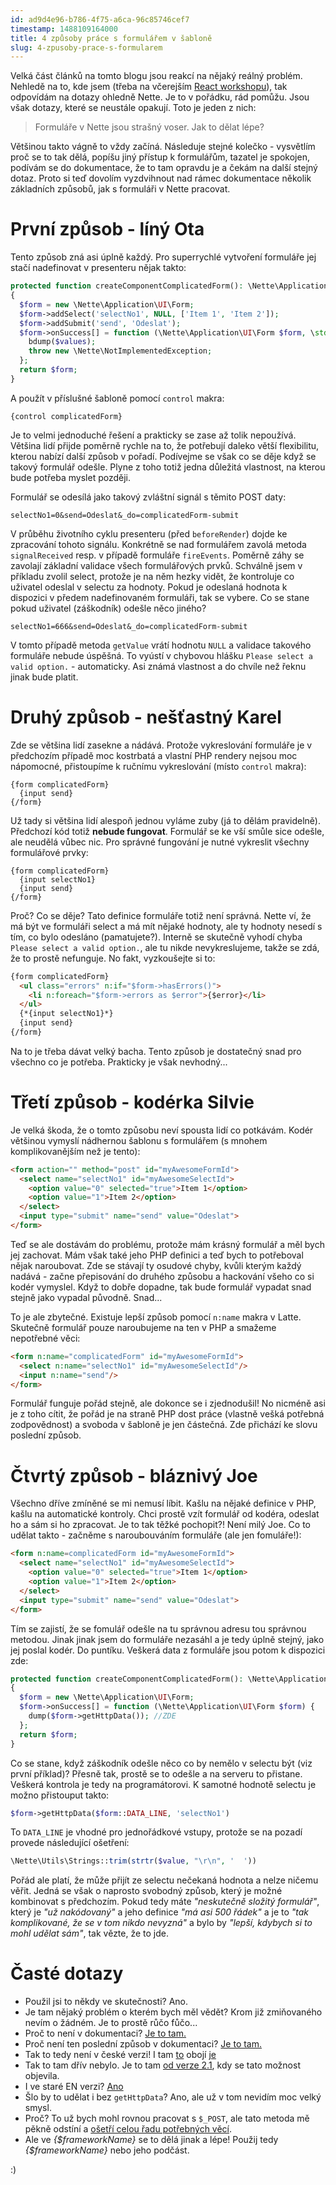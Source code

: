 ```yaml
---
id: ad9d4e96-b786-4f75-a6ca-96c85746cef7
timestamp: 1488109164000
title: 4 způsoby práce s formulářem v šabloně
slug: 4-zpusoby-prace-s-formularem
---
```

Velká část článků na tomto blogu jsou reakcí na nějaký reálný problém. Nehledě na to, kde jsem (třeba na včerejším [React workshopu](http://blog.id-sign.com/react-workshop/)), tak odpovídám na dotazy ohledně Nette. Je to v pořádku, rád pomůžu. Jsou však dotazy, které se neustále opakují. Toto je jeden z nich:

> Formuláře v Nette jsou strašný voser. Jak to dělat lépe?

Většinou takto vágně to vždy začíná. Následuje stejné kolečko - vysvětlím proč se to tak dělá, popíšu jiný přístup k formulářům, tazatel je spokojen, podívám se do dokumentace, že to tam opravdu je a čekám na další stejný dotaz. Proto si teď dovolím vyzdvihnout nad rámec dokumentace několik základních způsobů, jak s formuláři v Nette pracovat.

# První způsob - líný Ota

Tento způsob zná asi úplně každý. Pro superrychlé vytvoření formuláře jej stačí nadefinovat v presenteru nějak takto:

```php
protected function createComponentComplicatedForm(): \Nette\Application\UI\Form
{
  $form = new \Nette\Application\UI\Form;
  $form->addSelect('selectNo1', NULL, ['Item 1', 'Item 2']);
  $form->addSubmit('send', 'Odeslat');
  $form->onSuccess[] = function (\Nette\Application\UI\Form $form, \stdClass $values) {
    bdump($values);
    throw new \Nette\NotImplementedException;
  };
  return $form;
}
```

A použít v příslušné šabloně pomocí `control` makra:

```
{control complicatedForm}
```

Je to velmi jednoduché řešení a prakticky se zase až tolik nepoužívá. Většina lidí přijde poměrně rychle na to, že potřebují daleko větší flexibilitu, kterou nabízí další způsob v pořadí. Podívejme se však co se děje když se takový formulář odešle. Plyne z toho totiž jedna důležitá vlastnost, na kterou bude potřeba myslet později.

Formulář se odesílá jako takový zvláštní signál s těmito POST daty:

```
selectNo1=0&send=Odeslat&_do=complicatedForm-submit
```

V průběhu životního cyklu presenteru (před `beforeRender`) dojde ke zpracování tohoto signálu. Konkrétně se nad formulářem zavolá metoda `signalReceived` resp. v případě formuláře `fireEvents`. Poměrně záhy se zavolají základní validace všech formulářových prvků. Schválně jsem v příkladu zvolil select, protože je na něm hezky vidět, že kontroluje co uživatel odeslal v selectu za hodnoty. Pokud je odeslaná hodnota k dispozici v předem nadefinovaném formuláři, tak se vybere. Co se stane pokud uživatel (záškodník) odešle něco jiného?

```
selectNo1=666&send=Odeslat&_do=complicatedForm-submit
```

V tomto případě metoda `getValue` vrátí hodnotu `NULL` a validace takového formuláře nebude úspěšná. To vyústí v chybovou hlášku `Please select a valid option.` - automaticky. Asi známá vlastnost a do chvíle než řeknu jinak bude platit.

# Druhý způsob - nešťastný Karel

Zde se většina lidí zasekne a nádává. Protože vykreslování formuláře je v předchozím případě moc kostrbatá a vlastní PHP rendery nejsou moc nápomocné, přistoupíme k ručnímu vykreslování (místo `control` makra):

```
{form complicatedForm}
  {input send}
{/form}
```

Už tady si většina lidí alespoň jednou vyláme zuby (já to dělám pravidelně). Předchozí kód totiž **nebude fungovat**. Formulář se ke vší smůle sice odešle, ale neudělá vůbec nic. Pro správné fungování je nutné vykreslit všechny formulářové prvky:

```
{form complicatedForm}
  {input selectNo1}
  {input send}
{/form}
```

Proč? Co se děje? Tato definice formuláře totiž není správná. Nette ví, že má být ve formuláři select a má mít nějaké hodnoty, ale ty hodnoty nesedí s tím, co bylo odesláno (pamatujete?). Interně se skutečně vyhodí chyba `Please select a valid option.`, ale tu nikde nevykreslujeme, takže se zdá, že to prostě nefunguje. No fakt, vyzkoušejte si to:

```html
{form complicatedForm}
  <ul class="errors" n:if="$form->hasErrors()">
    <li n:foreach="$form->errors as $error">{$error}</li>
  </ul>
  {*{input selectNo1}*}
  {input send}
{/form}
```

Na to je třeba dávat velký bacha. Tento způsob je dostatečný snad pro všechno co je potřeba. Prakticky je však nevhodný...

# Třetí způsob - kodérka Silvie

Je velká škoda, že o tomto způsobu neví spousta lidí co potkávám. Kodér většinou vymyslí nádhernou šablonu s formulářem (s mnohem komplikovanějším než je tento):

```html
<form action="" method="post" id="myAwesomeFormId">
  <select name="selectNo1" id="myAwesomeSelectId">
    <option value="0" selected="true">Item 1</option>
    <option value="1">Item 2</option>
  </select>
  <input type="submit" name="send" value="Odeslat">
</form>
```

Teď se ale dostávám do problému, protože mám krásný formulář a měl bych jej zachovat. Mám však také jeho PHP definici a teď bych to potřeboval nějak naroubovat. Zde se stávají ty osudové chyby, kvůli kterým každý nadává - začne přepisování do druhého způsobu a hackování všeho co si kodér vymyslel. Když to dobře dopadne, tak bude formulář vypadat snad stejně jako vypadal původně. Snad...

To je ale zbytečné. Existuje lepší způsob pomocí `n:name` makra v Latte. Skutečně formulář pouze naroubujeme na ten v PHP a smažeme nepotřebné věci:

```html
<form n:name="complicatedForm" id="myAwesomeFormId">
  <select n:name="selectNo1" id="myAwesomeSelectId"/>
  <input n:name="send"/>
</form>
```

Formulář funguje pořád stejně, ale dokonce se i zjednodušil! No nicméně asi je z toho cítit, že pořád je na straně PHP dost práce (vlastně vešká potřebná zodpovědnost) a svoboda v šabloně je jen částečná. Zde přichází ke slovu poslední způsob.

# Čtvrtý způsob - bláznivý Joe

Všechno dříve zmíněné se mi nemusí líbit. Kašlu na nějaké definice v PHP, kašlu na automatické kontroly. Chci prostě vzít formulář od kodéra, odeslat ho a sám si ho zpracovat. Je to tak těžké pochopit?! Není milý Joe. Co to udělat takto - začněme s naroubouváním formuláře (ale jen fomuláře!):

```html
<form n:name=complicatedForm id="myAwesomeFormId">
  <select name="selectNo1" id="myAwesomeSelectId">
    <option value="0" selected="true">Item 1</option>
    <option value="1">Item 2</option>
  </select>
  <input type="submit" name="send" value="Odeslat">
</form>
```

Tím se zajistí, že se fomulář odešle na tu správnou adresu tou správnou metodou. Jinak jinak jsem do formuláře nezasáhl a je tedy úplně stejný, jako jej poslal kodér. Do puntíku. Veškerá data z formuláře jsou potom k dispozici zde:

```php
protected function createComponentComplicatedForm(): \Nette\Application\UI\Form
{
  $form = new \Nette\Application\UI\Form;
  $form->onSuccess[] = function (\Nette\Application\UI\Form $form) {
    dump($form->getHttpData()); //ZDE
  };
  return $form;
}
```

Co se stane, když záškodník odešle něco co by nemělo v selectu být (viz první příklad)? Přesně tak, prostě se to odešle a na serveru to přistane. Veškerá kontrola je tedy na programátorovi. K samotné hodnotě selectu je možno přistouput takto:

```php
$form->getHttpData($form::DATA_LINE, 'selectNo1')
```

To `DATA_LINE` je vhodné pro jednořádkové vstupy, protože se na pozadí provede následující ošetření:

```php
\Nette\Utils\Strings::trim(strtr($value, "\r\n", '  '))
```

Pořád ale platí, že může přijít ze selectu nečekaná hodnota a nelze ničemu věřit. Jedná se však o naprosto svobodný způsob, který je možné kombinovat s předchozím. Pokud tedy máte _"neskutečně složitý formulář"_, který je _"už nakódovaný"_ a jeho definice _"má asi 500 řádek"_ a je to _"tak komplikované, že se v tom nikdo nevyzná"_ a bylo by _"lepší, kdybych si to mohl udělat sám"_, tak vězte, že to jde.

# Časté dotazy

- Použil jsi to někdy ve skutečnosti? Ano.
- Je tam nějaký problém o kterém bych měl vědět? Krom již zmiňovaného nevím o žádném. Je to prostě růčo fůčo...
- Proč to není v dokumentaci? [Je to tam.](https://doc.nette.org/en/2.4/forms#toc-manual-rendering)
- Proč není ten poslední způsob v dokumentaci? [Je to tam.](https://doc.nette.org/en/2.4/forms#toc-low-level-forms)
- Tak to tedy není v české verzi! I tam [to](https://doc.nette.org/cs/2.4/forms#toc-low-level-formulare) obojí [je](https://doc.nette.org/cs/2.4/forms#toc-manualni-vykreslovani)
- Tak to tam dřív nebylo. Je to tam [od verze 2.1](https://doc.nette.org/cs/2.1/forms), kdy se tato možnost objevila.
- I ve staré EN verzi? [Ano](https://doc.nette.org/en/2.1/forms)
- Šlo by to udělat i bez `getHttpData`? Ano, ale už v tom nevidím moc velký smysl.
- Proč? To už bych mohl rovnou pracovat s `$_POST`, ale tato metoda mě pěkně odstíní a [ošetří celou řadu potřebných věcí](https://api.nette.org/2.4/source-Forms.Form.php.html#385-403).
- Ale ve _{$frameworkName}_ se to dělá jinak a lépe! Použij tedy _{$frameworkName}_ nebo jeho podčást.

:)